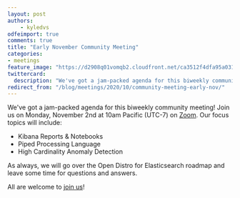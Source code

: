 ```yaml
---
layout: post
authors: 
    - kyledvs
odfeimport: true
comments: true
title: "Early November Community Meeting"
categories:
- meetings
feature_image: "https://d2908q01vomqb2.cloudfront.net/ca3512f4dfa95a03169c5a670a4c91a19b3077b4/2019/03/26/open_disto-elasticsearch-logo-800x400.jpg"
twittercard:
  description: "We've got a jam-packed agenda for this biweekly community meeting! Join us on Monday, November 2nd at 10am Pacific (UTC-7) on Zoom."
redirect_from: "/blog/meetings/2020/10/community-meeting-early-nov/"
---
```


We've got a jam-packed agenda for this biweekly community meeting! Join us on Monday, November 2nd at 10am Pacific (UTC-7) on [Zoom](https://www.meetup.com/OpenSearch/events/thmcwrybcpbdb/). Our focus topics will include:

* Kibana Reports & Notebooks
* Piped Processing Language
* High Cardinality Anomaly Detection

As always, we will go over the Open Distro for Elasticsearch roadmap and leave some time for questions and answers.

All are welcome to [join us](https://www.meetup.com/OpenSearch/events/thmcwrybcpbdb/)!
